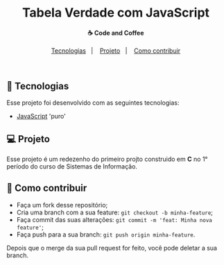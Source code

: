 <h1 align="center" color="red">
Tabela Verdade com JavaScript
</h1>

<h4 align="center">
  ☕ Code and Coffee
</h4>

<p align="center">
  <a href="#rocket-tecnologias">Tecnologias</a>&nbsp;&nbsp;&nbsp;|&nbsp;&nbsp;&nbsp;
  <a href="#-projeto">Projeto</a>&nbsp;&nbsp;&nbsp;|&nbsp;&nbsp;&nbsp;
  <a href="#-como-contribuir">Como contribuir</a>
</p>

<br>

## :rocket: Tecnologias

Esse projeto foi desenvolvido com as seguintes tecnologias:

- [JavaScript](https://developer.mozilla.org/pt-BR/docs/Web/JavaScript)  'puro'



## 💻 Projeto

Esse projeto é um redezenho do primeiro projto construido em <strong>C</strong> no 1° período do curso de Sistemas de Informação.


## 🤔 Como contribuir

- Faça um fork desse repositório;
- Cria uma branch com a sua feature: `git checkout -b minha-feature`;
- Faça commit das suas alterações: `git commit -m 'feat: Minha nova feature'`;
- Faça push para a sua branch: `git push origin minha-feature`.

Depois que o merge da sua pull request for feito, você pode deletar a sua branch.
